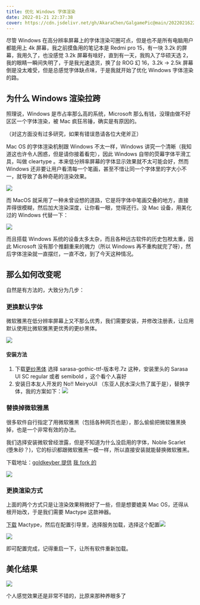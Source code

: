```yaml
---
title: 优化 Windows 字体渲染
date: 2022-01-21 22:37:38
cover: https://cdn.jsdelivr.net/gh/AkaraChen/GalgamePic@main/20220216223516.png
---
```


尽管 Windows 在高分辨率屏幕上的字体渲染可圈可点，但是也不是所有电脑用户都能用上 4k 屏幕，我之前摸鱼用的笔记本是 Redmi pro 15，有一块 3.2k 的屏幕，我用久了，也没感觉 3.2k 屏幕有啥好，直到有一天，我购入了华硕天选 2，我的眼睛一瞬间失明了，于是我光速退货，换了台 ROG 幻 16，3.2k -> 2.5k 屏幕倒是没太难受，但是总感觉字体缺点味，于是我就开始了优化 Windows 字体渲染的路。

## 为什么 Windows 渲染拉跨

照理说，Windows 是市占率那么高的系统，Microsoft 那么有钱，没理由做不好区区一个字体渲染，被 Mac 疯狂吊锤，确实是有原因的。

（对这方面没有过多研究，如果有错误恳请各位大佬斧正）

Mac OS 的字体渲染机制跟 Windows 不太一样，Windows 讲究一个清晰（我知道这也许令人困惑，但是请你接着看完），因此 Windows 自带的荧幕字体平滑工具，叫做 cleartype 。本来低分辨率屏幕的字体显示效果就不太可能会好，然而 Windows 还非要让用户看清每一个笔画，甚至不惜让同一个字体里的字大小不一，就导致了各种奇葩的渲染效果。

![](https://cdn.jsdelivr.net/gh/AkaraChen/GalgamePic@main/20211113191035.png)

而 MacOS 就采用了一种未曾设想的道路，它是将字体中笔画交叠的地方，直接弄得很模糊，然后加大渲染深度，让你看一眼，觉得还行。没 Mac 设备，用美化过的 Windows 代替一下：

![](https://cdn.jsdelivr.net/gh/AkaraChen/GalgamePic@main/20211113190936.png)

而且搭载 Windows 系统的设备太多太杂，而且各种远古软件的历史包袱太重，因此 Microsoft 没有那个推翻重来的魄力（所以 Windows 再不重构就完了呀），然后字体渲染就一直摆烂，一直不改，到了今天这种情况。

## 那么如何改变呢

自然是有方法的，大致分为几步：

### 更换默认字体

微软雅黑在低分辨率屏幕上又不那么优秀，我们需要安装，并修改注册表，让应用默认使用比微软雅黑更优秀的更纱黑体。

![](https://cdn.jsdelivr.net/gh/AkaraChen/GalgamePic@main/20211113192002.png)

#### 安装方法

1. 下载[更纱黑体](https://github.com/be5invis/Sarasa-Gothic/releases) 选择 sarasa-gothic-ttf-版本号.7z 这种，安装里头的 Sarasa UI SC regular 或者 semibold ，这个看个人喜好
2. 安装日本友人开发的 No!! MeiryoUI （东亚人民水深火热了属于是），替换字体，我的方案如下：![](https://cdn.jsdelivr.net/gh/AkaraChen/GalgamePic@main/20211113192438.png)

### 替换掉微软雅黑

很多软件自行指定了用微软雅黑（包括各种网页也是），那么偷偷把微软雅黑换掉，也是一个非常有效的办法。

我们选择安装微软曾经泄露，但是不知道为什么没启用的字体，Noble Scarlet (堕朱砂？)，它的标识都跟微软雅黑一模一样，所以直接安装就能替换微软雅黑。

下载地址：[goldkeyber 提供](https://github.com/goldkeyber112/noble-scarlet-mod) [我 fork 的](https://github.com/AkaraChen/noble-scarlet-mod)

![](https://cdn.jsdelivr.net/gh/AkaraChen/GalgamePic@main/20211113191505.png)

### 更换渲染方式

上面的两个方式只是让渲染效果稍微好了一些，但是想要媲美 Mac OS，还得从根开始改，于是我们需要 Mactype 这款神器。

[下载](https://www.mactype.net/download.php?latest) Mactype，然后在配置引导里，选择服务加载，选择这个配置![](https://cdn.jsdelivr.net/gh/AkaraChen/GalgamePic@main/20211113193011.png)

![](https://cdn.jsdelivr.net/gh/AkaraChen/GalgamePic@main/20211113193051.png)

即可配置完成，记得重启一下，让所有软件重新加载。

## 美化结果

![](https://cdn.jsdelivr.net/gh/AkaraChen/GalgamePic@main/20211113193411.png)

个人感觉效果还是非常不错的，比原来那种养眼多了